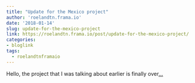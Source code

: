 ```yaml
---
title: "Update for the Mexico project"
author: 'roelandtn.frama.io'
date: '2018-01-14'
slug: update-for-the-mexico-project
link: https://roelandtn.frama.io/post/update-for-the-mexico-project/
categories:
- bloglink
tags:
  - roelandtnframaio
---
```


Hello, the project that I was talking about earlier is finally over[... <i class="fas fa-external-link-alt"></i>](https://roelandtn.frama.io/post/update-for-the-mexico-project/)


